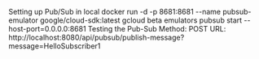 Setting up Pub/Sub in local
docker run -d -p 8681:8681 --name pubsub-emulator google/cloud-sdk:latest gcloud beta emulators pubsub start --host-port=0.0.0.0:8681
Testing the Pub-Sub
Method: POST
URL: http://localhost:8080/api/pubsub/publish-message?message=HelloSubscriber1